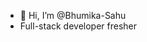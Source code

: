 - 👋 Hi, I’m @Bhumika-Sahu
- Full-stack developer fresher



<!---
Bhumika-Sahu-bit/Bhumika-Sahu-bit is a ✨ special ✨ repository because its `README.md` (this file) appears on your GitHub profile.
You can click the Preview link to take a look at your changes.
--->
